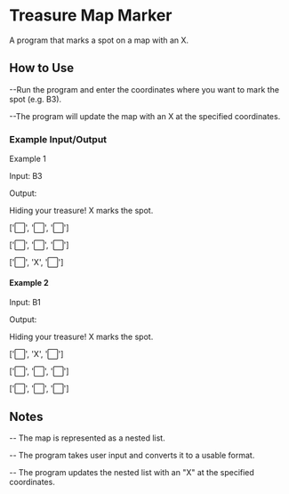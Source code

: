# Treasure Map Marker
A program that marks a spot on a map with an X.

## How to Use
  --Run the program and enter the coordinates where you want to mark the spot (e.g. B3).

  --The program will update the map with an X at the specified coordinates.
### Example Input/Output
Example 1

Input: B3

Output:

Hiding your treasure! X marks the spot.

['⬜️', '️⬜️', '️⬜️']

['⬜️', '⬜️', '️⬜️']

['⬜️️', 'X', '⬜️️']

#### Example 2
Input: B1

Output:

Hiding your treasure! X marks the spot.

['⬜️', 'X', '️⬜️']

['⬜️', '⬜️', '️⬜️']

['⬜️️', '⬜️️', '⬜️️']


## Notes
  -- The map is represented as a nested list.

  -- The program takes user input and converts it to a usable format.

  -- The program updates the nested list with an "X" at the specified coordinates.

